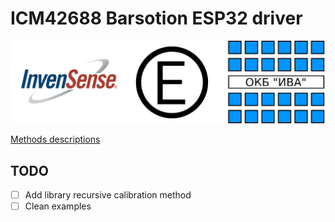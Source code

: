 # ICM42688 Barsotion ESP32 driver
![image info](./docs/pic4.png)

[Methods descriptions](./methods_descriptions.md)

## TODO

- [ ] Add library recursive calibration method
- [ ] Clean examples
